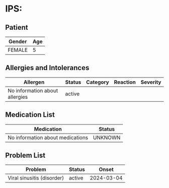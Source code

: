 # IPS:

## Patient

|Gender|Age|
|---|---|
|FEMALE|5|

## Allergies and Intolerances

|Allergen|Status|Category|Reaction|Severity|
|---|---|---|---|---|
|No information about allergies|active||||

## Medication List

|Medication|Status|
|---|---|
|No information about medications|UNKNOWN|

## Problem List

|Problem|Status|Onset|
|---|---|---|
|Viral sinusitis (disorder)|active|2024-03-04|
